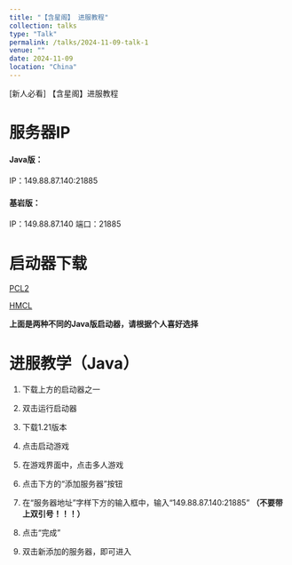 ```yaml
---
title: "【含星阁】 进服教程"
collection: talks
type: "Talk"
permalink: /talks/2024-11-09-talk-1
venue: ""
date: 2024-11-09
location: "China"
---
```


[新人必看] 【含星阁】进服教程

# 服务器IP

#### Java版：

IP：149.88.87.140:21885

#### 基岩版：

IP：149.88.87.140 
端口：21885

# 启动器下载

[PCL2](https://afdian.com/p/0164034c016c11ebafcb52540025c377)

[HMCL](https://hmcl.huangyuhui.net/download/)

**上面是两种不同的Java版启动器，请根据个人喜好选择**

# 进服教学（Java）

1. 下载上方的启动器之一

2. 双击运行启动器

3. 下载1.21版本

4. 点击启动游戏

5. 在游戏界面中，点击多人游戏

6. 点击下方的“添加服务器”按钮

7. 在“服务器地址”字样下方的输入框中，输入“149.88.87.140:21885” **（不要带上双引号！！！）**

8. 点击“完成”

9. 双击新添加的服务器，即可进入


